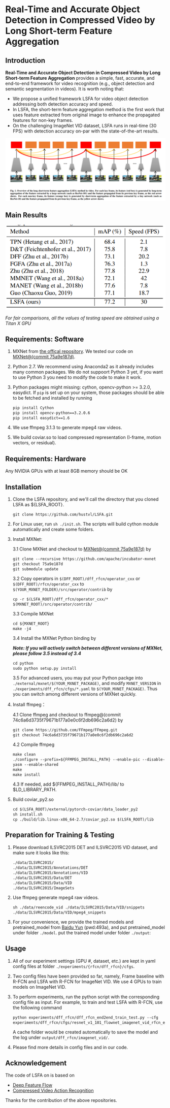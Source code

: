 # Real-Time and Accurate Object Detection in Compressed Video by Long Short-term Feature Aggregation

## Introduction
**Real-Time and Accurate Object Detection in Compressed Video by Long Short-term Feature Aggregation**  provides a simple, fast, accurate, and end-to-end framework for video recognition (e.g., object detection and semantic segmentation in videos). It is worth noting that:

* We propose a unified framework LSFA for video object detection addressing both detection accuracy and speed.
* In LSFA, the short-term feature aggregation method is the first work that uses feature extracted from original image to enhance the propagated features for non-key frames.
* On the challenging ImageNet VID dataset, LSFA runs in real-time (30 FPS) with detection accuracy on-par with the state-of-the-art results.

![framework](./figs/framework.png)



## Main Results
![framework](./figs/results.png)

*For fair comparisons, all the values of testing speed are obtained using a Titan X GPU*


## Requirements: Software

1. MXNet from [the offical repository](https://github.com/apache/incubator-mxnet). We tested our code on [MXNet@(commit 75a9e187d)](https://github.com/apache/incubator-mxnet/tree/75a9e187d). 

2. Python 2.7. We recommend using Anaconda2 as it already includes many common packages. We do not suppoort Python 3 yet, if you want to use Python 3 you need to modify the code to make it work.

3. Python packages might missing: cython, opencv-python >= 3.2.0, easydict. If `pip` is set up on your system, those packages should be able to be fetched and installed by running
	```
	pip install Cython
	pip install opencv-python==3.2.0.6
	pip install easydict==1.6
	```
4. We use ffmpeg 3.1.3 to generate mpeg4 raw videos.

5. We build coviar.so to load compressed representation (I-frame, motion vectors, or residual). 

## Requirements: Hardware

Any NVIDIA GPUs with at least 8GB memory should be OK

## Installation

1. Clone the LSFA repository, and we'll call the directory that you cloned LSFA as ${LSFA_ROOT}. 

	~~~
	git clone https://github.com/hustvl/LSFA.git
	~~~
2. For Linux user, run `sh ./init.sh`. The scripts will build cython module automatically and create some folders.

3. Install MXNet:

	3.1 Clone MXNet and checkout to [MXNet@(commit 75a9e187d)](https://github.com/apache/incubator-mxnet/tree/75a9e187d) by
	```
	git clone --recursive https://github.com/apache/incubator-mxnet
	git checkout 75a9e187d
	git submodule update
	```
	3.2 Copy operators in `$(DFF_ROOT)/dff_rfcn/operator_cxx` or `$(DFF_ROOT)/rfcn/operator_cxx` to `$(YOUR_MXNET_FOLDER)/src/operator/contrib` by
	```
	cp -r $(LSFA_ROOT)/dff_rfcn/operator_cxx/* $(MXNET_ROOT)/src/operator/contrib/
	```
	3.3 Compile MXNet
	```
	cd ${MXNET_ROOT}
	make -j4
	```
	3.4 Install the MXNet Python binding by
	
	***Note: If you will actively switch between different versions of MXNet, please follow 3.5 instead of 3.4***
	```
	cd python
	sudo python setup.py install
	```
	3.5 For advanced users, you may put your Python packge into `./external/mxnet/$(YOUR_MXNET_PACKAGE)`, and modify `MXNET_VERSION` in `./experiments/dff_rfcn/cfgs/*.yaml` to `$(YOUR_MXNET_PACKAGE)`. Thus you can switch among different versions of MXNet quickly.

4. Install ffmpeg：

    4.1 Clone ffmpeg and checkout to ffmpeg@(commit 74c6a6d3735f79671b177a0e0c6f2db696c2a6d2) by
	```
	git clone https://github.com/FFmpeg/FFmpeg.git
	git checkout 74c6a6d3735f79671b177a0e0c6f2db696c2a6d2
	```
	4.2 Compile ffmpeg
	```
	make clean
	./configure --prefix=${FFMPEG_INSTALL_PATH} --enable-pic --disable-yasm --enable-shared
	make
	make install
	```
	4.3 If needed, add ${FFMPEG_INSTALL_PATH}/lib/ to $LD_LIBRARY_PATH.
5. Build coviar_py2.so
	```
	cd $(LSFA_ROOT)/external/pytorch-coviar/data_loader_py2
	sh install.sh
	cp ./build/lib.linux-x86_64-2.7/coviar_py2.so $(LSFA_ROOT)/lib
	```


## Preparation for Training & Testing

1. Please download ILSVRC2015 DET and ILSVRC2015 VID dataset, and make sure it looks like this:

	```
	./data/ILSVRC2015/
	./data/ILSVRC2015/Annotations/DET
	./data/ILSVRC2015/Annotations/VID
	./data/ILSVRC2015/Data/DET
	./data/ILSVRC2015/Data/VID
	./data/ILSVRC2015/ImageSets
	```
2. Use ffmpeg generate mpeg4 raw videos.
    ```
	sh ./data/reencode_vid ./data/ILSVRC2015/Data/VID/snippets ./data/ILSVRC2015/Data/VID/mpeg4_snippets 
	```

3. For your convenience, we provide the trained models and pretrained_model from [Baidu Yun](https://pan.baidu.com/s/1nz0RtFaULNkGYCFrUL2qYA) (pwd:493a), and put pretrained_model under folder `./model`. put the trained model under folder `./output`:


## Usage

1. All of our experiment settings (GPU #, dataset, etc.) are kept in yaml config files at folder `./experiments/{rfcn/dff_rfcn}/cfgs`.

2. Two config files have been provided so far, namely, Frame baseline with R-FCN and LSFA with R-FCN for ImageNet VID. We use 4 GPUs to train models on ImageNet VID.

3. To perform experiments, run the python script with the corresponding config file as input. For example, to train and test LSFA with R-FCN, use the following command
    ```
    python experiments/dff_rfcn/dff_rfcn_end2end_train_test.py --cfg experiments/dff_rfcn/cfgs/resnet_v1_101_flownet_imagenet_vid_rfcn_end2end_ohem.yaml
    ```
	A cache folder would be created automatically to save the model and the log under `output/dff_rfcn/imagenet_vid/`.
    
4. Please find more details in config files and in our code.

## Acknowledgement
The code of LSFA on is based on 

* [Deep Feature Flow](https://github.com/msracver/Deep-Feature-Flow)
* [Compressed Video Action Recognition](https://github.com/chaoyuaw/pytorch-coviar)

Thanks for the contribution of the above repositories.



